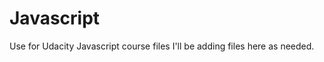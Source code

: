 Javascript
==========

Use for Udacity Javascript course files
I'll be adding files here as needed. 
